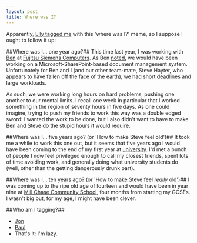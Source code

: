 ```yaml
---
layout: post
title: Where was I?
---
```

Apparently, [Elly tagged me][Elly source] with this 'where was I?' meme,
so I suppose I ought to follow it up:

##Where was I… one year ago?##
This time last year, I was working with [Ben][] at [Fujitsu Siemens
Computers][FSC]. As Ben [noted][where Ben was], we would have been
working on a Microsoft-SharePoint-based document management system.
Unfortunately for Ben and I (and our other team-mate, Steve Hayter, who
appears to have fallen off the face of the earth), we had short
deadlines and large workloads.

As such, we were working long hours on hard problems, pushing one
another to our mental limits. I recall one week in particular that I
worked something in the region of seventy hours in five days. As one
could imagine, trying to push my friends to work this way was a double
edged sword: I wanted the work to be done, but I also didn't want to
have to make Ben and Steve do the stupid hours it would require.

##Where was I… five years ago? (or 'How to make Steve feel old')##
It took me a while to work this one out, but it seems that five years
ago I would have been coming to the end of my first year at
[university][UniS]. I'd met a bunch of people I now feel privileged
enough to call my closest friends, spent lots of time avoiding work, and
generally doing what university students do (well, other than the
getting dangerously drunk part).

##Where was I… ten years ago? (or 'How to make Steve feel _really_ old')##
I was coming up to the ripe old age of fourteen and would have been in
year nine at [Mill Chase Community School][Mill Chase], four months from
starting my GCSEs. I wasn't big but, for my age, I might have been
clever.

##Who am I tagging?##
* [Jon][]
* [Paul][]
* That's it: I'm lazy.

[Elly source]: http://www.ellythompson.co.uk/blog/2006/04/23/where-was-i/
[Ben]: http://ben-ward.co.uk/
[FSC]: http://www.fujitsu-siemens.com/
[where Ben was]: http://ben-ward.co.uk/journal/where-was-i/
[UniS]: http://www.surrey.ac.uk/ "University of Surrey"
[Mill Chase]: http://www.millchase.hants.sch.uk/
[Jon]: http://mindthe.net/badger/ "Jonathan Relf"
[Paul]: http://www.sober-productions.com/ "Paul Park"
